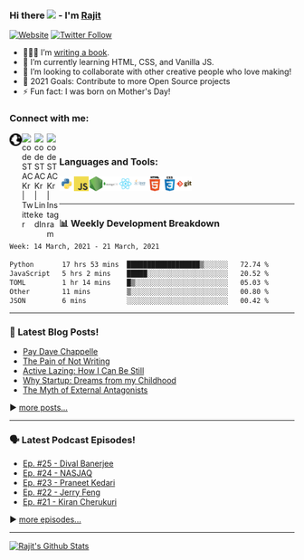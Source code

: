 ### Hi there <img src="https://raw.githubusercontent.com/MartinHeinz/MartinHeinz/master/wave.gif" width="30px"> - I'm [Rajit][website]

[![Website](https://img.shields.io/website?label=RAJITKHANNA.com&style=for-the-badge&url=https%3A%2F%2Frajitkhanna.com)](https://rajitkhanna.com)
[![Twitter Follow](https://img.shields.io/twitter/follow/rajitwrites?color=1DA1F2&logo=twitter&style=for-the-badge)](https://twitter.com/intent/follow?original_referer=https://github.com/rajitkhanna&screen_name=rajitwrites)

- 👨🏽‍💻 I’m [writing a book](https://rajitkhanna.com/book/).
- 🍨 I’m currently learning HTML, CSS, and Vanilla JS.
- 👯 I’m looking to collaborate with other creative people who love making!
- 🥅 2021 Goals: Contribute to more Open Source projects
- ⚡ Fun fact: I was born on Mother's Day!

### Connect with me:

[<img align="left" alt="codeSTACKr.com" width="22px" src="https://raw.githubusercontent.com/iconic/open-iconic/master/svg/globe.svg" />][website]
[<img align="left" alt="codeSTACKr | Twitter" width="22px" src="https://cdn.jsdelivr.net/npm/simple-icons@v3/icons/twitter.svg" />][twitter]
[<img align="left" alt="codeSTACKr | LinkedIn" width="22px" src="https://cdn.jsdelivr.net/npm/simple-icons@v3/icons/linkedin.svg" />][linkedin]
[<img align="left" alt="codeSTACKr | Instagram" width="22px" src="https://cdn.jsdelivr.net/npm/simple-icons@v3/icons/instagram.svg" />][instagram]

<!-- ![](https://visitor-badge.glitch.me/badge?page_id=rajitkhanna.rajitkhanna) -->

<br />

### Languages and Tools:
<img align="left" alt="Python" width="26px" src="https://raw.githubusercontent.com/github/explore/80688e429a7d4ef2fca1e82350fe8e3517d3494d/topics/python/python.png" />
<img align="left" alt="JavaScript" width="26px" src="https://raw.githubusercontent.com/github/explore/80688e429a7d4ef2fca1e82350fe8e3517d3494d/topics/javascript/javascript.png" />
<img align="left" alt="NodeJS" width="26px" src="https://raw.githubusercontent.com/github/explore/80688e429a7d4ef2fca1e82350fe8e3517d3494d/topics/nodejs/nodejs.png" />
<img align="left" alt="MongoDB" width="26px" src="https://raw.githubusercontent.com/github/explore/80688e429a7d4ef2fca1e82350fe8e3517d3494d/topics/mongodb/mongodb.png" />
<img align="left" alt="ReactJS" width="26px" src="https://raw.githubusercontent.com/github/explore/80688e429a7d4ef2fca1e82350fe8e3517d3494d/topics/react/react.png" />
<img align="left" alt="Java" width="26px" src="https://raw.githubusercontent.com/github/explore/80688e429a7d4ef2fca1e82350fe8e3517d3494d/topics/java/java.png" />
<img align="left" alt="HTML5" width="26px" src="https://raw.githubusercontent.com/github/explore/80688e429a7d4ef2fca1e82350fe8e3517d3494d/topics/html/html.png" />
<img align="left" alt="CSS3" width="26px" src="https://raw.githubusercontent.com/github/explore/80688e429a7d4ef2fca1e82350fe8e3517d3494d/topics/css/css.png" />
<img align="left" alt="Git" width="26px" src="https://raw.githubusercontent.com/github/explore/80688e429a7d4ef2fca1e82350fe8e3517d3494d/topics/git/git.png" />

<br />
<br />

---
### 📊 Weekly Development Breakdown

<!--START_SECTION:waka-->
```text
Week: 14 March, 2021 - 21 March, 2021

Python       17 hrs 53 mins  ██████████████████▒░░░░░░   72.74 % 
JavaScript   5 hrs 2 mins    █████░░░░░░░░░░░░░░░░░░░░   20.52 % 
TOML         1 hr 14 mins    █▒░░░░░░░░░░░░░░░░░░░░░░░   05.03 % 
Other        11 mins         ▒░░░░░░░░░░░░░░░░░░░░░░░░   00.80 % 
JSON         6 mins          ░░░░░░░░░░░░░░░░░░░░░░░░░   00.42 % 
```
<!--END_SECTION:waka-->

---

### 📕 Latest Blog Posts!
<!-- BLOG-POST-LIST:START -->
- [Pay Dave Chappelle](https://rajitkhanna.com/dave/)
- [The Pain of Not Writing](https://rajitkhanna.com/writing/)
- [Active Lazing: How I Can Be Still](https://rajitkhanna.com/still/)
- [Why Startup: Dreams from my Childhood](https://rajitkhanna.com/startup/)
- [The Myth of External Antagonists](https://rajitkhanna.com/hamlet/)
<!-- BLOG-POST-LIST:END -->

▶️ [more posts...](https://rajitkhanna.com)

---

### 🗣 Latest Podcast Episodes!
<!-- PODCAST:START -->
- [Ep. #25 - Dival Banerjee](https://rajitkhanna.com/podcast/dival/)
- [Ep. #24 - NASJAQ](https://rajitkhanna.com/podcast/nasjaq/)
- [Ep. #23 - Praneet Kedari](https://rajitkhanna.com/podcast/praneet/)
- [Ep. #22 - Jerry Feng](https://rajitkhanna.com/podcast/jerry/)
- [Ep. #21 - Kiran Cherukuri](https://rajitkhanna.com/podcast/kiran/)
<!-- PODCAST:END -->

▶️ [more episodes...](https://rajitkhanna.com/podcast/)

---

<a href="https://github.com/rajitkhanna/rajitkhanna">
  <img align="center" src="https://github-readme-stats.vercel.app/api?username=rajitkhanna&count_private=true&show_icons=true&theme=buefy" alt="Rajit's Github Stats"/>
</a>
<!--
<a href="https://github.com/rajitkhanna/rajitkhanna">
  <img align="center" src="https://github-readme-stats.vercel.app/api/top-langs/?username=rajitkhanna&hide=jupyter+notebook,html&theme=buefy" alt="Rajit's Top Languages" />
</a>
-->


[website]: https://rajitkhanna.com/
[twitter]: https://twitter.com/rajitwrites
[instagram]: https://instagram.com/rajit.khanna
[linkedin]: https://linkedin.com/in/rkhanna23
